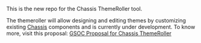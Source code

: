This is the new repo for the Chassis ThemeRoller tool.

The themeroller will allow designing and editing themes by customizing existing [Chassis](http://css-chassis.com) components and is currently under development. To know more, visit this proposal:
[GSOC Proposal for Chassis ThemeRoller](https://docs.google.com/document/d/1tKXT5_dDL6P9WHbmChu368pyyty8BV4nNQ4tFvoCcFI/edit?usp=sharing)
